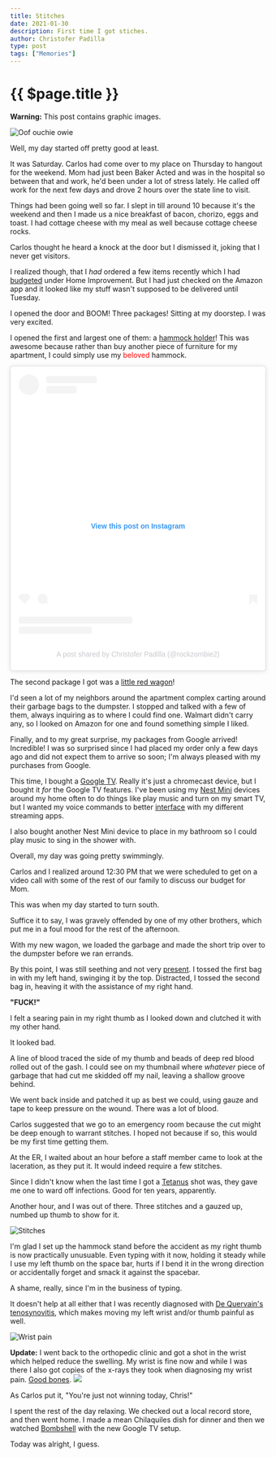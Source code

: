 ```yaml
---
title: Stitches
date: 2021-01-30
description: First time I got stiches.
author: Christofer Padilla
type: post
tags: ["Memories"]
---
```


# {{ $page.title }}

<div class="danger"><b>Warning:</b> This post contains graphic images.</div>

![Oof ouchie owie](/images/booboo.jpg)

Well, my day started off pretty good at least.

It was Saturday. Carlos had come over to my place on Thursday to hangout for the weekend. Mom had just been Baker Acted and was in the hospital so between that and work, he'd been under a lot of stress lately. He called off work for the next few days and drove 2 hours over the state line to visit.

Things had been going well so far. I slept in till around 10 because it's the weekend and then I made us a nice breakfast of bacon, chorizo, eggs and toast. I had cottage cheese with my meal as well because cottage cheese rocks.

Carlos thought he heard a knock at the door but I dismissed it, joking that I never get visitors.

I realized though, that I *had* ordered a few items recently which I had [budgeted](https://www.youneedabudget.com/) under Home Improvement. But I had just checked on the Amazon app and it looked like my stuff wasn't supposed to be delivered until Tuesday.

I opened the door and BOOM! Three packages! Sitting at my doorstep. I was very excited.

I opened the first and largest one of them: a [hammock holder](https://www.amazon.com/gp/product/B00WFH3TIG/ref=ppx_yo_dt_b_asin_title_o00_s00)! This was awesome because rather than buy another piece of furniture for my apartment, I could simply use my <span style="color:red">beloved</span> hammock.

<center>
<blockquote class="instagram-media" data-instgrm-captioned data-instgrm-permalink="https://www.instagram.com/p/B4-YIigBbiR/?utm_source=ig_embed&amp;utm_campaign=loading" data-instgrm-version="13" style=" background:#FFF; border:0; border-radius:3px; box-shadow:0 0 1px 0 rgba(0,0,0,0.5),0 1px 10px 0 rgba(0,0,0,0.15); margin: 1px; max-width:540px; min-width:326px; padding:0; width:99.375%; width:-webkit-calc(100% - 2px); width:calc(100% - 2px);">
    <div style="padding:16px;">
        <a href="https://www.instagram.com/p/B4-YIigBbiR/?utm_source=ig_embed&amp;utm_campaign=loading" style=" background:#FFFFFF; line-height:0; padding:0 0; text-align:center; text-decoration:none; width:100%;" target="_blank">
            <div style=" display: flex; flex-direction: row; align-items: center;">
                <div style="background-color: #F4F4F4; border-radius: 50%; flex-grow: 0; height: 40px; margin-right: 14px; width: 40px;"></div>
                <div style="display: flex; flex-direction: column; flex-grow: 1; justify-content: center;">
                    <div style=" background-color: #F4F4F4; border-radius: 4px; flex-grow: 0; height: 14px; margin-bottom: 6px; width: 100px;"></div>
                    <div style=" background-color: #F4F4F4; border-radius: 4px; flex-grow: 0; height: 14px; width: 60px;"></div>
                </div>
            </div>
            <div style="padding: 19% 0;"></div>
            <div style="display:block; height:50px; margin:0 auto 12px; width:50px;">
                <svg width="50px" height="50px" viewBox="0 0 60 60" version="1.1"
                    xmlns="https://www.w3.org/2000/svg"
                    xmlns:xlink="https://www.w3.org/1999/xlink">
                    <g stroke="none" stroke-width="1" fill="none" fill-rule="evenodd">
                        <g transform="translate(-511.000000, -20.000000)" fill="#000000">
                            <g
                                <path d="M556.869,30.41 C554.814,30.41 553.148,32.076 553.148,34.131 C553.148,36.186 554.814,37.852 556.869,37.852 C558.924,37.852 560.59,36.186 560.59,34.131 C560.59,32.076 558.924,30.41 556.869,30.41 M541,60.657 C535.114,60.657 530.342,55.887 530.342,50 C530.342,44.114 535.114,39.342 541,39.342 C546.887,39.342 551.658,44.114 551.658,50 C551.658,55.887 546.887,60.657 541,60.657 M541,33.886 C532.1,33.886 524.886,41.1 524.886,50 C524.886,58.899 532.1,66.113 541,66.113 C549.9,66.113 557.115,58.899 557.115,50 C557.115,41.1 549.9,33.886 541,33.886 M565.378,62.101 C565.244,65.022 564.756,66.606 564.346,67.663 C563.803,69.06 563.154,70.057 562.106,71.106 C561.058,72.155 560.06,72.803 558.662,73.347 C557.607,73.757 556.021,74.244 553.102,74.378 C549.944,74.521 548.997,74.552 541,74.552 C533.003,74.552 532.056,74.521 528.898,74.378 C525.979,74.244 524.393,73.757 523.338,73.347 C521.94,72.803 520.942,72.155 519.894,71.106 C518.846,70.057 518.197,69.06 517.654,67.663 C517.244,66.606 516.755,65.022 516.623,62.101 C516.479,58.943 516.448,57.996 516.448,50 C516.448,42.003 516.479,41.056 516.623,37.899 C516.755,34.978 517.244,33.391 517.654,32.338 C518.197,30.938 518.846,29.942 519.894,28.894 C520.942,27.846 521.94,27.196 523.338,26.654 C524.393,26.244 525.979,25.756 528.898,25.623 C532.057,25.479 533.004,25.448 541,25.448 C548.997,25.448 549.943,25.479 553.102,25.623 C556.021,25.756 557.607,26.244 558.662,26.654 C560.06,27.196 561.058,27.846 562.106,28.894 C563.154,29.942 563.803,30.938 564.346,32.338 C564.756,33.391 565.244,34.978 565.378,37.899 C565.522,41.056 565.552,42.003 565.552,50 C565.552,57.996 565.522,58.943 565.378,62.101 M570.82,37.631 C570.674,34.438 570.167,32.258 569.425,30.349 C568.659,28.377 567.633,26.702 565.965,25.035 C564.297,23.368 562.623,22.342 560.652,21.575 C558.743,20.834 556.562,20.326 553.369,20.18 C550.169,20.033 549.148,20 541,20 C532.853,20 531.831,20.033 528.631,20.18 C525.438,20.326 523.257,20.834 521.349,21.575 C519.376,22.342 517.703,23.368 516.035,25.035 C514.368,26.702 513.342,28.377 512.574,30.349 C511.834,32.258 511.326,34.438 511.181,37.631 C511.035,40.831 511,41.851 511,50 C511,58.147 511.035,59.17 511.181,62.369 C511.326,65.562 511.834,67.743 512.574,69.651 C513.342,71.625 514.368,73.296 516.035,74.965 C517.703,76.634 519.376,77.658 521.349,78.425 C523.257,79.167 525.438,79.673 528.631,79.82 C531.831,79.965 532.853,80.001 541,80.001 C549.148,80.001 550.169,79.965 553.369,79.82 C556.562,79.673 558.743,79.167 560.652,78.425 C562.623,77.658 564.297,76.634 565.965,74.965 C567.633,73.296 568.659,71.625 569.425,69.651 C570.167,67.743 570.674,65.562 570.82,62.369 C570.966,59.17 571,58.147 571,50 C571,41.851 570.966,40.831 570.82,37.631"></path>
                            </g>
                        </g>
                    </g>
                </svg>
            </div>
            <div style="padding-top: 8px;">
                <div style=" color:#3897f0; font-family:Arial,sans-serif; font-size:14px; font-style:normal; font-weight:550; line-height:18px;"> View this post on Instagram</div>
            </div>
            <div style="padding: 12.5% 0;"></div>
            <div style="display: flex; flex-direction: row; margin-bottom: 14px; align-items: center;">
                <div>
                    <div style="background-color: #F4F4F4; border-radius: 50%; height: 12.5px; width: 12.5px; transform: translateX(0px) translateY(7px);"></div>
                    <div style="background-color: #F4F4F4; height: 12.5px; transform: rotate(-45deg) translateX(3px) translateY(1px); width: 12.5px; flex-grow: 0; margin-right: 14px; margin-left: 2px;"></div>
                    <div style="background-color: #F4F4F4; border-radius: 50%; height: 12.5px; width: 12.5px; transform: translateX(9px) translateY(-18px);"></div>
                </div>
                <div style="margin-left: 8px;">
                    <div style=" background-color: #F4F4F4; border-radius: 50%; flex-grow: 0; height: 20px; width: 20px;"></div>
                    <div style=" width: 0; height: 0; border-top: 2px solid transparent; border-left: 6px solid #f4f4f4; border-bottom: 2px solid transparent; transform: translateX(16px) translateY(-4px) rotate(30deg)"></div>
                </div>
                <div style="margin-left: auto;">
                    <div style=" width: 0px; border-top: 8px solid #F4F4F4; border-right: 8px solid transparent; transform: translateY(16px);"></div>
                    <div style=" background-color: #F4F4F4; flex-grow: 0; height: 12px; width: 16px; transform: translateY(-4px);"></div>
                    <div style=" width: 0; height: 0; border-top: 8px solid #F4F4F4; border-left: 8px solid transparent; transform: translateY(-4px) translateX(8px);"></div>
                </div>
            </div>
            <div style="display: flex; flex-direction: column; flex-grow: 1; justify-content: center; margin-bottom: 24px;">
                <div style=" background-color: #F4F4F4; border-radius: 4px; flex-grow: 0; height: 14px; margin-bottom: 6px; width: 224px;"></div>
                <div style=" background-color: #F4F4F4; border-radius: 4px; flex-grow: 0; height: 14px; width: 144px;"></div>
            </div>
        </a>
        <p style=" color:#c9c8cd; font-family:Arial,sans-serif; font-size:14px; line-height:17px; margin-bottom:0; margin-top:8px; overflow:hidden; padding:8px 0 7px; text-align:center; text-overflow:ellipsis; white-space:nowrap;">
            <a href="https://www.instagram.com/p/B4-YIigBbiR/?utm_source=ig_embed&amp;utm_campaign=loading" style=" color:#c9c8cd; font-family:Arial,sans-serif; font-size:14px; font-style:normal; font-weight:normal; line-height:17px; text-decoration:none;" target="_blank">A post shared by Christofer Padilla (@rockzombie2)</a>
        </p>
    </div>
</blockquote>
<script async src="//www.instagram.com/embed.js"></script>
</center>

The second package I got was a [little red wagon](https://www.amazon.com/gp/product/B07CGXY5K9/ref=ppx_yo_dt_b_asin_title_o01_s00)!

I'd seen a lot of my neighbors around the apartment complex carting around their garbage bags to the dumpster. I stopped and talked with a few of them, always inquiring as to where I could find one. Walmart didn't carry any, so I looked on Amazon for one and found something simple I liked.

Finally, and to my great surprise, my packages from Google arrived! Incredible! I was so surprised since I had placed my order only a few days ago and did not expect them to arrive so soon; I'm always pleased with my purchases from Google.

This time, I bought a [Google TV](https://tv.google/). Really it's just a chromecast device, but I bought it *for* the Google TV features. I've been using my [Nest Mini](https://store.google.com/us/product/google_nest_mini) devices around my home often to do things like play music and turn on my smart TV, but I wanted my voice commands to better [interface](/blog/2020/12/30/Reflections_at_interfaces.md) with my different streaming apps.

I also bought another Nest Mini device to place in my bathroom so I could play music to sing in the shower with.

Overall, my day was going pretty swimmingly.

Carlos and I realized around 12:30 PM that we were scheduled to get on a video call with some of the rest of our family to discuss our budget for Mom.

This was when my day started to turn south.

Suffice it to say, I was gravely offended by one of my other brothers, which put me in a foul mood for the rest of the afternoon.

With my new wagon, we loaded the garbage and made the short trip over to the dumpster before we ran errands.

By this point, I was still seething and not very [present](https://en.wikipedia.org/wiki/Meditation#Taoism). I tossed the first bag in with my left hand, swinging it by the top. Distracted, I tossed the second bag in, heaving it with the assistance of my right hand.

**"FUCK!"**

I felt a searing pain in my right thumb as I looked down and clutched it with my other hand.

It looked bad.

A line of blood traced the side of my thumb and beads of deep red blood rolled out of the gash. I could see on my thumbnail where *whatever* piece of garbage that had cut me skidded off my nail, leaving a shallow groove behind.

We went back inside and patched it up as best we could, using gauze and tape to keep pressure on the wound. There was a lot of blood.

Carlos suggested that we go to an emergency room because the cut might be deep enough to warrant stitches. I hoped not because if so, this would be my first time getting them.

At the ER, I waited about an hour before a staff member came to look at the laceration, as they put it. It would indeed require a few stitches.

Since I didn't know when the last time I got a [Tetanus](https://en.wikipedia.org/wiki/Tetanus_vaccine) shot was, they gave me one to ward off infections. Good for ten years, apparently.

Another hour, and I was out of there. Three stitches and a gauzed up, numbed up thumb to show for it.

![Stitches](/images/stitches.jpg)

I'm glad I set up the hammock stand before the accident as my right thumb is now practically unusuable. Even typing with it now, holding it steady while I use my left thumb on the space bar, hurts if I bend it in the wrong direction or accidentally forget and smack it against the spacebar.

A shame, really, since I'm in the business of typing.

It doesn't help at all either that I was recently diagnosed with [De Quervain's tenosynovitis](https://www.google.com/search?q=de+quervain%27s+tenosynovitis), which makes moving my left wrist and/or thumb painful as well.

![Wrist pain](/images/wristpain.jpeg)

<div class="info"><b>Update:</b> I went back to the orthopedic clinic and got a shot in the wrist which helped reduce the swelling. My wrist is fine now and while I was there I also got copies of the x-rays they took when diagnosing my wrist pain. <a href="https://www.reddit.com/r/Neverbrokeabone/">Good bones</a>.

<img src="/images/wrist-xray.png">

</div>


As Carlos put it, "You're just not winning today, Chris!"

I spent the rest of the day relaxing. We checked out a local record store, and then went home. I made a mean Chilaquiles dish for dinner and then we watched [Bombshell](https://www.imdb.com/title/tt6394270/) with the new Google TV setup.

Today was alright, I guess.

<TagLinks />

<Comments />
